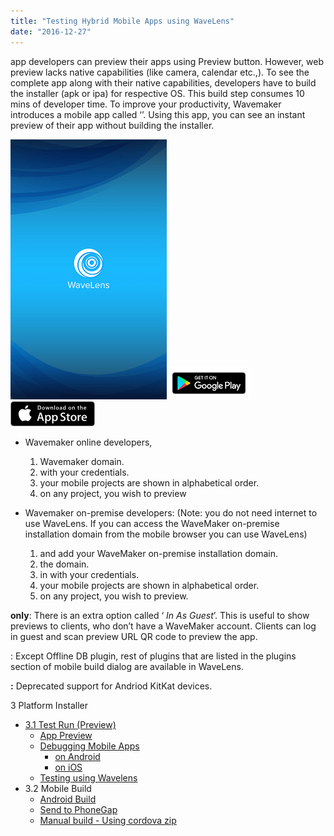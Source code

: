 ```yaml
---
title: "Testing Hybrid Mobile Apps using WaveLens"
date: "2016-12-27"
---
```


app developers can preview their apps using Preview button. However, web preview lacks native capabilities (like camera, calendar etc.,). To see the complete app along with their native capabilities, developers have to build the installer (apk or ipa) for respective OS. This build step consumes 10 mins of developer time. To improve your productivity, Wavemaker introduces a mobile app called ‘’. Using this app, you can see an instant preview of their app without building the installer.

[![](../assets/wavelens.png)](../assets/wavelens.png)[![](../assets/google-play-badge.png)](https://play.google.com/store/apps/details?id=com.wavemaker.wavelens&hl=en) [![](../assets/App_Store_Badge.png)](https://itunes.apple.com/in/app/wavelens/id1146808805?mt=8)

- Wavemaker online developers,
    1. Wavemaker domain.
    2. with your credentials.
    3. your mobile projects are shown in alphabetical order.
    4. on any project, you wish to preview

- Wavemaker on-premise developers: (Note: you do not need internet to use WaveLens. If you can access the WaveMaker on-premise installation domain from the mobile browser you can use WaveLens)
    1. and add your WaveMaker on-premise installation domain.
    2. the domain.
    3. in with your credentials.
    4. your mobile projects are shown in alphabetical order.
    5. on any project, you wish to preview.

**only**: There is an extra option called ‘ _In As Guest_’. This is useful to show previews to clients, who don’t have a WaveMaker account. Clients can log in guest and scan preview URL QR code to preview the app.

: Except Offline DB plugin, rest of plugins that are listed in the plugins section of mobile build dialog are available in WaveLens.

**:** Deprecated support for Andriod KitKat devices.

3 Platform Installer

- [3.1 Test Run (Preview)](#)
    - [App Preview](/learn/hybrid-mobile/test-run/#preview)
    - [Debugging Mobile Apps](/learn/hybrid-mobile/debugging-mobile-apps/)
        - [on Android](/learn/hybrid-mobile/debugging-mobile-apps/#android)
        - [on iOS](/learn/hybrid-mobile/debugging-mobile-apps/#ios)
    - [Testing using Wavelens](#)
- 3.2 Mobile Build
    - [Android Build](/learn/hybrid-mobile/mobile-build/#android)
    - [Send to PhoneGap](/learn/hybrid-mobile/mobile-build-phonegap/#phonegap)
    - [Manual build - Using cordova zip](/learn/hybrid-mobile/mobile-build-manual/#manual)
